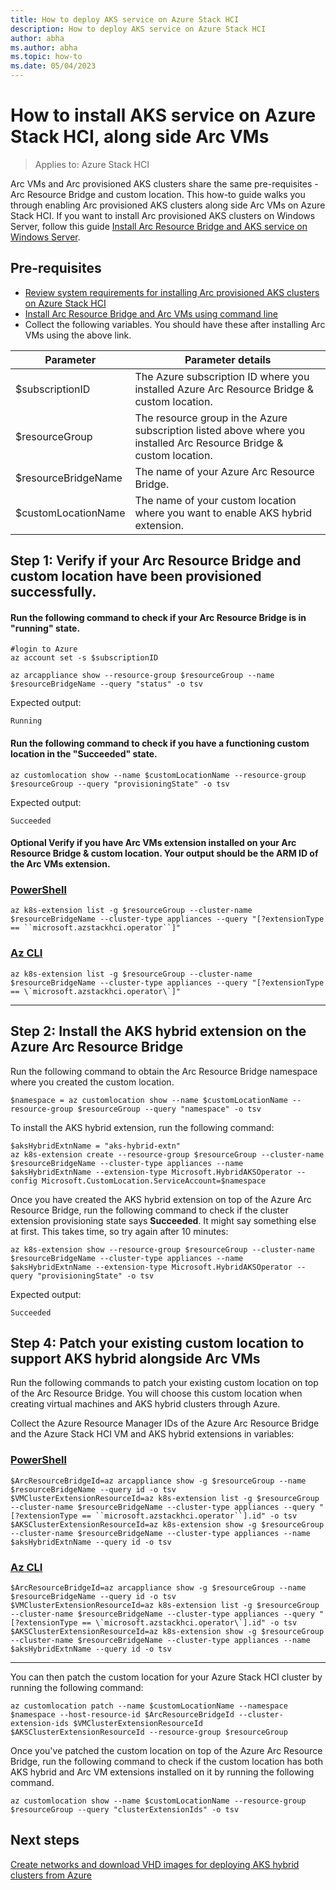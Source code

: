 ```yaml
---
title: How to deploy AKS service on Azure Stack HCI
description: How to deploy AKS service on Azure Stack HCI
author: abha
ms.author: abha
ms.topic: how-to
ms.date: 05/04/2023
---
```



# How to install AKS service on Azure Stack HCI, along side Arc VMs
> Applies to: Azure Stack HCI

Arc VMs and Arc provisioned AKS clusters share the same pre-requisites - Arc Resource Bridge and custom location. This how-to guide walks you through enabling Arc provisioned AKS clusters along side Arc VMs on Azure Stack HCI.
If you want to install Arc provisioned AKS clusters on Windows Server, follow this guide [Install Arc Resource Bridge and AKS service on Windows Server]().


## Pre-requisites
- [Review system requirements for installing Arc provisioned AKS clusters on Azure Stack HCI](aks-hybrid-preview-requirements.md)
- [Install Arc Resource Bridge and Arc VMs using command line](/azure-stack/hci/manage/deploy-arc-resource-bridge-using-command-line?tabs=for-static-ip-address-1%2Cfor-static-ip-address-2) 
- Collect the following variables. You should have these after installing Arc VMs using the above link.

| Parameter  |  Parameter details |
| -----------| ------------ |
| $subscriptionID | The Azure subscription ID where you installed Azure Arc Resource Bridge & custom location.  |
| $resourceGroup | The resource group in the Azure subscription listed above where you installed Arc Resource Bridge & custom location.  |
| $resourceBridgeName | The name of your Azure Arc Resource Bridge. |
| $customLocationName | The name of your custom location where you want to enable AKS hybrid extension. |


## Step 1: Verify if your Arc Resource Bridge and custom location have been provisioned successfully. 
#### Run the following command to check if your Arc Resource Bridge is in "running" state.
```
#login to Azure
az account set -s $subscriptionID
```

```azurecli
az arcappliance show --resource-group $resourceGroup --name $resourceBridgeName --query "status" -o tsv
```
Expected output:
```output
Running
```

#### Run the following command to check if you have a functioning custom location in the "Succeeded" state.
```azurecli
az customlocation show --name $customLocationName --resource-group $resourceGroup --query "provisioningState" -o tsv
```

Expected output:
```output
Succeeded
```

#### **Optional** Verify if you have Arc VMs extension installed on your Arc Resource Bridge & custom location. Your output should be the ARM ID of the Arc VMs extension.
### [PowerShell](#tab/powershell)

```
az k8s-extension list -g $resourceGroup --cluster-name $resourceBridgeName --cluster-type appliances --query "[?extensionType == ``microsoft.azstackhci.operator``]" 
```
### [Az CLI](#tab/shell)

```
az k8s-extension list -g $resourceGroup --cluster-name $resourceBridgeName --cluster-type appliances --query "[?extensionType == \`microsoft.azstackhci.operator\`]" 
```

---



## Step 2: Install the AKS hybrid extension on the Azure Arc Resource Bridge 
Run the following command to obtain the Arc Resource Bridge namespace where you created the custom location.
```azurecli
$namespace = az customlocation show --name $customLocationName --resource-group $resourceGroup --query "namespace" -o tsv
```

To install the AKS hybrid extension, run the following command:
```azurecli
$aksHybridExtnName = "aks-hybrid-extn"
az k8s-extension create --resource-group $resourceGroup --cluster-name $resourceBridgeName --cluster-type appliances --name $aksHybridExtnName --extension-type Microsoft.HybridAKSOperator --config Microsoft.CustomLocation.ServiceAccount=$namespace   
```

Once you have created the AKS hybrid extension on top of the Azure Arc Resource Bridge, run the following command to check if the cluster extension provisioning state says **Succeeded**. It might say something else at first. This takes time, so try again after 10 minutes:

```azurecli
az k8s-extension show --resource-group $resourceGroup --cluster-name $resourceBridgeName --cluster-type appliances --name $aksHybridExtnName --extension-type Microsoft.HybridAKSOperator --query "provisioningState" -o tsv
```
Expected output:
```output
Succeeded
```

## Step 4: Patch your existing custom location to support AKS hybrid alongside Arc VMs
Run the following commands to patch your existing custom location on top of the Arc Resource Bridge. You will choose this custom location when creating virtual machines and AKS hybrid clusters through Azure.

Collect the Azure Resource Manager IDs of the Azure Arc Resource Bridge and the Azure Stack HCI VM and AKS hybrid extensions in variables:

### [PowerShell](#tab/powershell)
```azurecli
$ArcResourceBridgeId=az arcappliance show -g $resourceGroup --name $resourceBridgeName --query id -o tsv
$VMClusterExtensionResourceId=az k8s-extension list -g $resourceGroup --cluster-name $resourceBridgeName --cluster-type appliances --query "[?extensionType == ``microsoft.azstackhci.operator``].id" -o tsv
$AKSClusterExtensionResourceId=az k8s-extension show -g $resourceGroup --cluster-name $resourceBridgeName --cluster-type appliances --name $aksHybridExtnName --query id -o tsv
```

### [Az CLI](#tab/shell)
```azurecli
$ArcResourceBridgeId=az arcappliance show -g $resourceGroup --name $resourceBridgeName --query id -o tsv
$VMClusterExtensionResourceId=az k8s-extension list -g $resourceGroup --cluster-name $resourceBridgeName --cluster-type appliances --query "[?extensionType == \`microsoft.azstackhci.operator\`].id" -o tsv
$AKSClusterExtensionResourceId=az k8s-extension show -g $resourceGroup --cluster-name $resourceBridgeName --cluster-type appliances --name $aksHybridExtnName --query id -o tsv
```

---
  
You can then patch the custom location for your Azure Stack HCI cluster by running the following command:

```azurecli
az customlocation patch --name $customLocationName --namespace $namespace --host-resource-id $ArcResourceBridgeId --cluster-extension-ids $VMClusterExtensionResourceId $AKSClusterExtensionResourceId --resource-group $resourceGroup
```

Once you've patched the custom location on top of the Azure Arc Resource Bridge, run the following command to check if the custom location has both AKS hybrid and Arc VM extensions installed on it by running the following command.

```azurecli
az customlocation show --name $customLocationName --resource-group $resourceGroup --query "clusterExtensionIds" -o tsv
```

## Next steps
[Create networks and download VHD images for deploying AKS hybrid clusters from Azure](create-aks-hybrid-preview-networks.md)
